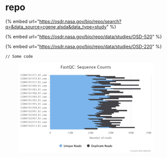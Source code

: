 # repo

{% embed url="https://osdr.nasa.gov/bio/repo/search?q=&data_source=cgene,alsda&data_type=study" %}

{% embed url="https://osdr.nasa.gov/bio/repo/data/studies/OSD-520" %}

{% embed url="https://osdr.nasa.gov/bio/repo/data/studies/OSD-220" %}

```
// Some code
```

<figure><img src=".gitbook/assets/fastqc_sequence_counts_plot.jpeg" alt=""><figcaption></figcaption></figure>
